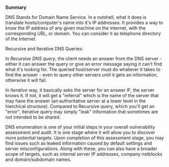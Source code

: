 **Summary**

DNS Stands for Domain Name Service. In a nutshell, what it does is translate hosts/computer's name into it's IP addresses. It provides a way to know the IP address of any given machine on the internet, with the corresponding URL, or domain. You can consider it as telephone directory of the Internet.

Recursive and Iterative DNS Queries:

In *Recursive DNS query*, the client needs an answer from the DNS server - either it can answer the query or give an error  message saying it can't find what it's looking for. The queried host/server must do whatever it takes to find the answer - even to query other servers until it gets an information, otherwise it will fail.

In *Iterative* way, it basically asks the server for an answer IF, the server knows it. If not, it will get a "referral" which is the name of the server that may  have the answer (an authoritative server at a lower level in the hierchical structure). Compared to Recursive query, which you'll get an "error", Iterative query may simply "leak" information that sometimes are not intended to be shared. 

DNS enumeration is one of your initial steps in your overall vulnerability assessment and audit. It is one stage where it will allow you to discover more potential targets. Upon completion of this assessment stage, you may find issues such as leaked information caused by default settings and server misconfigurations. Along with these, you can also have a broader scope of targets, such as internal server IP addresses, company netblocks and domain/subdomain names. 







